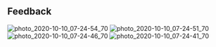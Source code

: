 ## Feedback 

![photo_2020-10-10_07-24-54_70](https://user-images.githubusercontent.com/72328725/95643094-6c34c000-0aca-11eb-8213-279a2e3e7623.jpg) ![photo_2020-10-10_07-24-51_70](https://user-images.githubusercontent.com/72328725/95643096-6d65ed00-0aca-11eb-87cd-1c32c154b20c.jpg)
![photo_2020-10-10_07-24-46_70](https://user-images.githubusercontent.com/72328725/95643097-6dfe8380-0aca-11eb-8aff-af2ece948bfc.jpg) ![photo_2020-10-10_07-24-41_70](https://user-images.githubusercontent.com/72328725/95643099-6e971a00-0aca-11eb-9a79-f9e389869f25.jpg)


